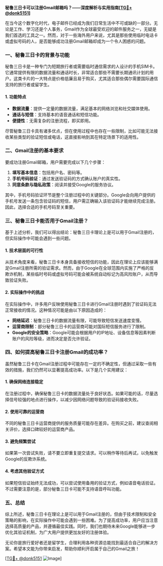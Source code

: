 **秘鲁三日卡可以注册Gmail邮箱吗？——深度解析与实用指南[[TG💪+ @donk5151](https://t.me/s/donk5151)]**

在当今这个数字化时代，电子邮件已经成为我们日常生活中不可或缺的一部分。无论是工作、学习还是个人事务，Gmail作为全球最受欢迎的邮件服务之一，无疑是我们首选的工具之一。然而，对于一些海外用户来说，尤其是那些使用临时电话卡或虚拟号码的人，是否能够成功注册Gmail邮箱却成为一个令人困惑的问题。

### 一、秘鲁三日卡的背景与功能

秘鲁三日卡是一种专门为短期旅行者或需要临时通信需求的人设计的手机SIM卡。它通常提供有限的数据流量和通话时长，非常适合那些不需要长期通讯计划的用户。这类卡片的一大特点是价格低廉且易于购买，尤其适合那些偶尔需要国际通信支持的旅行者或留学生。

#### 1. 功能特点
- **数据流量**：提供一定量的数据流量，满足基本的网络浏览和社交媒体使用。
- **通话与短信**：支持基本的语音通话和短信功能。
- **便捷性**：无需复杂的注册流程，即买即用。

尽管秘鲁三日卡具有诸多优点，但在使用过程中也存在一些限制，比如可能无法接收某些类型的验证短信或电话，这直接影响到其在特定场景下的适用性。

### 二、Gmail注册的基本要求

要成功注册Gmail邮箱，用户需要完成以下几个步骤：

1. **填写基本信息**：包括用户名、密码等。
2. **手机号码验证**：通过发送验证码的方式确认账户的真实性。
3. **同意条款与隐私政策**：阅读并接受Google的服务协议。

其中，手机号码验证环节是整个注册过程中的关键部分。Google会向用户提供的手机号发送一条包含验证码的短信，用户需正确输入该验证码才能继续完成注册。因此，选择合适的手机号码至关重要。

### 三、秘鲁三日卡能否用于Gmail注册？

基于上述分析，我们可以得出结论：秘鲁三日卡理论上是可以用于Gmail注册的，但实际操作中可能会遇到一些问题。

#### 1. 技术层面的可行性
从技术角度来看，秘鲁三日卡本身具备接收短信的功能，因此在理论上应该能够满足Gmail注册所需的验证需求。然而，由于Google在全球范围内实施了严格的反欺诈机制，某些临时号码或虚拟号码可能会被系统自动标记为高风险账户，从而导致验证失败。

#### 2. 实际操作中的挑战
在实际操作中，许多用户反映使用秘鲁三日卡进行Gmail注册时遇到了验证码无法正常接收的情况。这种情况可能是由以下原因造成的：
- **网络延迟**：秘鲁三日卡的数据流量有限，可能导致短信发送速度变慢。
- **运营商限制**：部分秘鲁三日卡的运营商可能对国际短信服务进行了限制。
- **Google的安全策略**：Google可能会根据用户的IP地址、设备信息等因素判断账户的风险等级，进而决定是否允许验证。

### 四、如何提高秘鲁三日卡注册Gmail的成功率？

虽然秘鲁三日卡在Gmail注册过程中可能存在一定的不确定性，但通过采取一些有效的措施，我们仍然可以显著提高成功率。以下是几个实用建议：

#### 1. 确保网络连接稳定
在注册过程中，确保秘鲁三日卡的数据流量处于良好状态。如果可能的话，尽量选择信号较强的地点进行操作，以减少因网络问题导致的验证码接收失败。

#### 2. 使用可靠的运营商
不同的秘鲁三日卡运营商提供的服务质量可能存在差异。在购买之前，建议查阅相关评价，选择口碑较好的运营商产品。

#### 3. 避免频繁尝试
如果第一次尝试失败，请不要立即重复提交请求。可以稍作等待后再试，以免触发Google的反欺诈系统。

#### 4. 考虑其他验证方式
如果短信验证始终无法成功，可以尝试使用备用的验证方式，例如语音电话验证。不过需要注意的是，部分秘鲁三日卡可能不支持语音呼叫功能。

### 五、总结

综上所述，秘鲁三日卡在理论上是可以用于Gmail注册的，但由于技术限制和安全策略的影响，在实际操作中可能会遇到一些困难。为了提高成功率，用户应当注意选择高质量的产品，并遵循最佳实践。同时，我们也期待未来Google能够进一步优化其验证机制，为广大用户提供更加友好的注册体验。

无论你是旅行爱好者还是留学生，合理利用各种资源总能找到最适合自己的解决方案。希望本文能为你带来启发，帮助你顺利开启属于自己的Gmail之旅！

[[TG💪+ @donk5151](https://t.me/s/donk5151) ![Image](https://i.postimg.cc/rwNCRYN7/Snipaste-2025-04-30-17-27-05.png)]